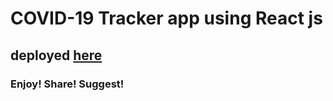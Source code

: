 # COVID-19 Tracker app using React js

## deployed [here](https://covid-19-tracker-astrogeek77.netlify.app/)

### Enjoy! Share! Suggest!

